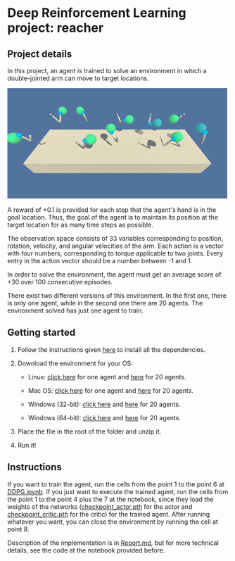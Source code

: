 # Deep Reinforcement Learning project: reacher
## Project details

In this project, an agent is trained to solve an environment in which a double-jointed arm can move to target locations.

![reacher environment](images/reacher.gif "Reacher environment")

A reward of +0.1 is provided for each step that the agent's hand is in the goal location. Thus, the goal of the agent is to maintain its position at the target location for as many time steps as possible.

The observation space consists of 33 variables corresponding to  position, rotation, velocity, and angular velocities of the arm. Each  action is a vector with four numbers, corresponding to torque applicable to two joints. Every entry in the action vector should be a number  between -1 and 1.

In order to solve the environment, the  agent must get an average score of +30 over 100 consecutive episodes.

There exist two different versions of this environment. In the first one, there is only one agent, while in the second one there are 20 agents. The environment solved has just one agent to train.

## Getting started

1. Follow the instructions given [here](https://github.com/udacity/deep-reinforcement-learning#dependencies) to install all the dependencies.

2. Download the environment for your OS:

   * Linux: [click here](https://s3-us-west-1.amazonaws.com/udacity-drlnd/P2/Reacher/one_agent/Reacher_Linux.zip) for one agent and [here](https://s3-us-west-1.amazonaws.com/udacity-drlnd/P2/Reacher/Reacher_Linux.zip) for 20 agents.

   * Mac OS: [click here](https://s3-us-west-1.amazonaws.com/udacity-drlnd/P2/Reacher/one_agent/Reacher.app.zip) for one agent and [here](https://s3-us-west-1.amazonaws.com/udacity-drlnd/P2/Reacher/Reacher.app.zip) for 20 agents.
   * Windows (32-bit): [click here](https://s3-us-west-1.amazonaws.com/udacity-drlnd/P2/Reacher/one_agent/Reacher_Windows_x86.zip) and [here](https://s3-us-west-1.amazonaws.com/udacity-drlnd/P2/Reacher/Reacher_Windows_x86.zip) for 20 agents.
   * Windows (64-bit): [click here](https://s3-us-west-1.amazonaws.com/udacity-drlnd/P2/Reacher/one_agent/Reacher_Windows_x86_64.zip) and [here](https://s3-us-west-1.amazonaws.com/udacity-drlnd/P2/Reacher/Reacher_Windows_x86_64.zip) for 20 agents.

3. Place the file in the root of the folder and unzip it.

4. Run it!

## Instructions

If you want to train the agent, run the cells from the point 1 to the point 6 at [DDPG.ipynb](DDPG.ipynb). If you just want to execute the trained agent, run the cells from the point 1 to the point 4 plus the 7 at the notebook, since they load the weights of the networks ([checkpoint_actor.pth](checkpoint_actor.pth) for the actor and [checkpoint_critic.pth](checkpoint_critic.pth) for the critic) for the trained agent. After running whatever you want, you can close the environment by running the cell at point 8.

Description of the implementation is in [Report.md](Report.md), but for more technical details, see the code at the notebook provided before.